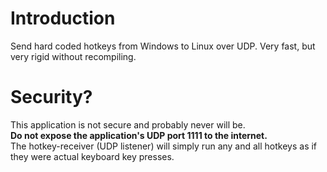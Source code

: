 # Introduction
Send hard coded hotkeys from Windows to Linux over UDP.
Very fast, but very rigid without recompiling.

# Security?
This application is not secure and probably never will be.  
**Do not expose the application's UDP port 1111 to the internet.**  
The hotkey-receiver (UDP listener) will simply run any and all hotkeys as 
if they were actual keyboard key presses.
